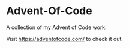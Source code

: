 # Advent-Of-Code
A collection of my Advent of Code work.

Visit <https://adventofcode.com/> to check it out.
